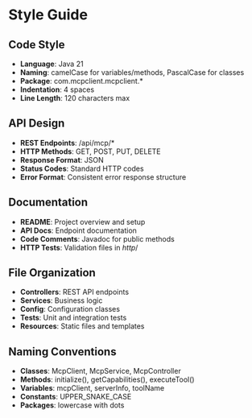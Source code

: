 # Style Guide

## Code Style
- **Language**: Java 21
- **Naming**: camelCase for variables/methods, PascalCase for classes
- **Package**: com.mcpclient.mcpclient.*
- **Indentation**: 4 spaces
- **Line Length**: 120 characters max

## API Design
- **REST Endpoints**: /api/mcp/*
- **HTTP Methods**: GET, POST, PUT, DELETE
- **Response Format**: JSON
- **Status Codes**: Standard HTTP codes
- **Error Format**: Consistent error response structure

## Documentation
- **README**: Project overview and setup
- **API Docs**: Endpoint documentation
- **Code Comments**: Javadoc for public methods
- **HTTP Tests**: Validation files in _http_/

## File Organization
- **Controllers**: REST API endpoints
- **Services**: Business logic
- **Config**: Configuration classes
- **Tests**: Unit and integration tests
- **Resources**: Static files and templates

## Naming Conventions
- **Classes**: McpClient, McpService, McpController
- **Methods**: initialize(), getCapabilities(), executeTool()
- **Variables**: mcpClient, serverInfo, toolName
- **Constants**: UPPER_SNAKE_CASE
- **Packages**: lowercase with dots
